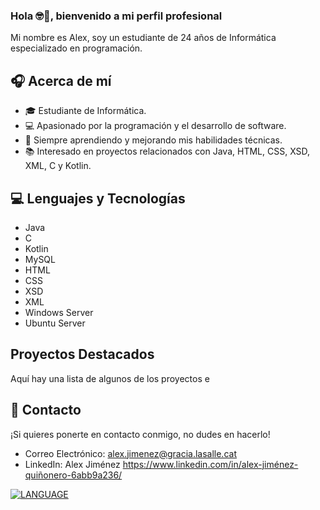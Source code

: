### Hola 🤓👋, bienvenido a mi perfil profesional

Mi nombre es Alex, soy un estudiante de 24 años de Informática especializado en programación. 

## 🎧 Acerca de mí

- 🎓 Estudiante de Informática.
- 💻 Apasionado por la programación y el desarrollo de software.
- 🌱 Siempre aprendiendo y mejorando mis habilidades técnicas.
- 📚 Interesado en proyectos relacionados con Java, HTML, CSS, XSD, XML, C y Kotlin.

## 💻 Lenguajes y Tecnologías 

- Java 
- C
- Kotlin
- MySQL
- HTML
- CSS 
- XSD
- XML
- Windows Server
- Ubuntu Server

## Proyectos Destacados
Aquí hay una lista de algunos de los proyectos e
## 📲 Contacto 

¡Si quieres ponerte en contacto conmigo, no dudes en hacerlo!

- Correo Electrónico: alex.jimenez@gracia.lasalle.cat
- LinkedIn: Alex Jiménez https://www.linkedin.com/in/alex-jiménez-quiñonero-6abb9a236/

[![LANGUAGE](https://img.shields.io/github/languages/top/user/repo/LANGUAGE.svg)](https://github.com/user/repo/)

<!--
**userAl3x/userAl3x** is a ✨ _special_ ✨ repository because its `README.md` (this file) appears on your GitHub profile.

Here are some ideas to get you started:

- 🔭 I’m currently working on ...
- 🌱 I’m currently learning ...
- 👯 I’m looking to collaborate on ...
- 🤔 I’m looking for help with ...
- 💬 Ask me about ...
- 📫 How to reach me: ...
- 😄 Pronouns: ...
- ⚡ Fun fact: ...
-->
